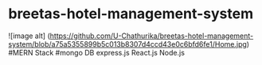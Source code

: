 # breetas-hotel-management-system
![image alt] (https://github.com/U-Chathurika/breetas-hotel-management-system/blob/a75a5355899b5c013b8307d4ccd43e0c6bfd6fe1/Home.jpg)
#MERN Stack
#mongo DB
express.js
React.js
Node.js
